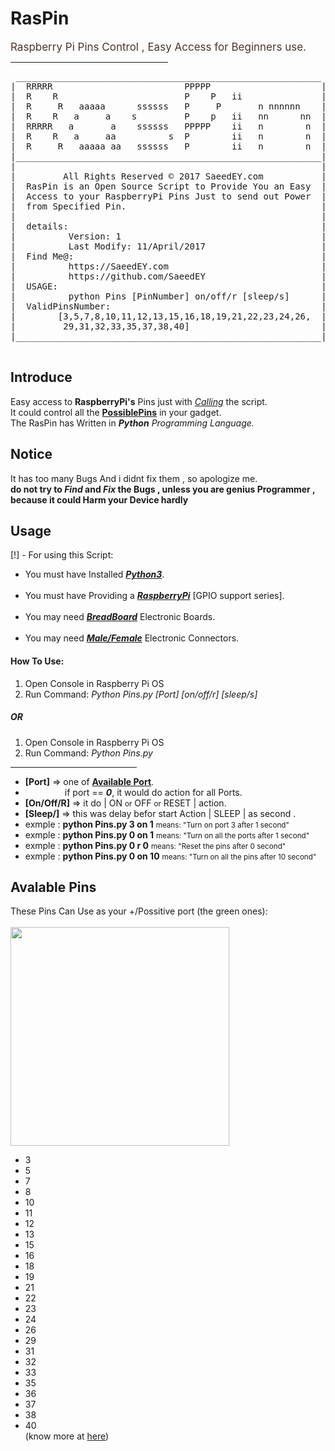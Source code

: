 <h1>RasPin</h1>
<span style="color:#4E342E;font-size:17px">Raspberry Pi Pins Control , Easy Access for Beginners use.</span><br>
<hr style="width:50%;margin-left:0px">
<pre>
 __________________________________________________________ 
|  RRRRR                         PPPPP                     |
|  R    R                        P    P   ii               |
|  R     R   aaaaa      ssssss   P     P       n nnnnnn    |
|  R    R   a     a    s         P    p   ii   nn      nn  |
|  RRRRR   a       a    ssssss   PPPPP    ii   n        n  |
|  R    R   a     aa          s  P        ii   n        n  |
|  R     R   aaaaa aa   ssssss   P        ii   n        n  |
|__________________________________________________________|
|                                                          |
|         All Rights Reserved © 2017 SaeedEY.com           |
|  RasPin is an Open Source Script to Provide You an Easy  |
|  Access to your RaspberryPi Pins Just to send out Power  |
|  from Specified Pin.                                     |
|                                                          |
|  details:                                                |
|          Version: 1                                      |
|          Last Modify: 11/April/2017                      |
|  Find Me@:                                               |
|          https://SaeedEY.com                             |
|          https://github.com/SaeedEY                      |
|  USAGE:                                                  |
|          python Pins [PinNumber] on/off/r [sleep/s]      |
|  ValidPinsNumber:                                        |
|        [3,5,7,8,10,11,12,13,15,16,18,19,21,22,23,24,26,  |
|         29,31,32,33,35,37,38,40]                         |
|__________________________________________________________|

</pre>
<h2>Introduce</h2>
Easy access to <b>RaspberryPi's</b> Pins just with <i><a href='#use'>Calling</a></i> the script.<br>
It could control all the <b><a href='#pins'>PossiblePins</a></b> in your gadget.<br>
The RasPin has Written in <i><b>Python</b> Programming Language.</i><br>
<h2>Notice</h2>
It has too many Bugs And i didnt fix them , so apologize me.<br>
<b>do not try to <i>Find</i> and <i>Fix</i> the Bugs , unless you are genius Programmer , because it could Harm your Device hardly</b><br>
<h2>Usage</h2>
[!] - For using this Script:<ul>
<li> You must have Installed <b><i><a href='https://www.python.org/downloads/'>Python3</a></i></b>.</li><br>
<li> You must have Providing a <b><i><a href='https://www.raspberrypi.org/products/raspberry-pi-3-model-b/'>RaspberryPi</a></i></b> [GPIO support series].</li><br>
<li> You may need <b><i><a href='https://en.wikipedia.org/wiki/Breadboard'>BreadBoard</a></i></b> Electronic Boards.</li><br>
<li> You may need <b><i><a href='https://www.adafruit.com/category/469'>Male/Female</a></i></b> Electronic Connectors.</li>
</ul>
<h4 id='use'>How To Use:</h4>
<ol>
<li>Open Console in Raspberry Pi OS</li>
<li>Run Command: <i>Python Pins.py [Port] [on/off/r] [sleep/s]</i></li>
</ol>
<h5>OR</h5>
<ol>
<li>Open Console in Raspberry Pi OS</li>
<li>Run Command: <i>Python Pins.py</i></li>
</ol>
<hr style='width:40%;margin-left:0px'>
<ul>
<li><b>[Port]</b> => one of <a href='#pins'><b>Available Port</b></a>.</li><li>&nbsp;&nbsp;&nbsp;&nbsp;&nbsp;&nbsp;&nbsp;&nbsp;&nbsp;&nbsp;&nbsp;&nbsp;&nbsp;&nbsp;&nbsp; if port == <b><i>0</i></b>, it would do action for all Ports.</li>
<li><b>[On/Off/R]</b> => it do | ON <small>or</small> OFF <small>or</small> RESET | action.</li>
<li><b>[Sleep/]</b> => this was delay befor start Action | SLEEP | as second .</li>
<li>exmple :  <b>python Pins.py 3 on 1</b> <small>means: "Turn on port 3 after 1 second"</small></li>
<li>exmple :  <b>python Pins.py 0 on 1</b> <small>means: "Turn on all the ports after 1 second"</small></li>
<li>exmple :  <b>python Pins.py 0 r 0</b> <small>means: "Reset the pins after 0 second"</small></li>
<li>exmple :  <b>python Pins.py 0 on 10</b> <small>means: "Turn on all the pins after 10 second"</small></li>
</ul>
<h2 id='pins'>Avalable Pins</h2>
These Pins Can Use as your +/Possitive port (the green ones):<br><br>
<img src='http://saeedey.com/images/pi3_gpio.png'  style='width:350px'/><br>
<ul><li>3</li>
<li>5</li>
<li>7</li>
<li>8</li>
<li>10</li>
<li>11</li>
<li>12</li>
<li>13</li>
<li>15</li>
<li>16</li>
<li>18</li>
<li>19</li>
<li>21</li>
<li>22</li>
<li>23</li>
<li>24</li>
<li>26</li>
<li>29</li>
<li>31</li>
<li>32</li>
<li>33</li>
<li>35</li>
<li>36</li>
<li>37</li>
<li>38</li>
<li>40</li>
(know more at <a href='https://www.raspberrypi.org/documentation/usage/gpio/'>here</a>)
</ul>
